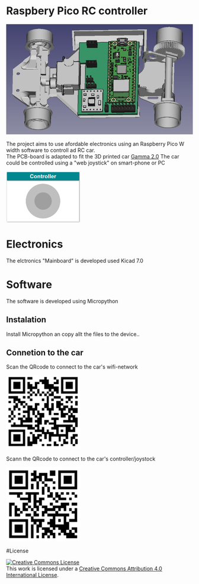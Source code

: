 # Raspbery Pico RC controller
<img src="images/Freecad_gemma_electronics.jpg" width="700">

The project aims to use afordable electronics using an Raspberry Pico W width software to controll ad RC car. <br>
The PCB-board is adapted to fit the 3D printed car [Gamma 2.0](https://cults3d.com/en/3d-model/gadget/gamma-2-demo)
The car could be controlled using a "web joystick" on smart-phone or PC

<img src="images/controller_gui.png" width="200">

# Electronics 
The elctronics "Mainboard" is developed used Kicad 7.0

# Software
The software is developed using Micropython
## Instalation
Install Micropython an copy allt the files to the device..

## Connetion to the car
Scan the QRcode to connect to the car's wifi-network 

<img src="images/qr_connect_wifi.png" width="200">

Scann the QRcode to connect to the car's controller/joystock

<img src="images/qr_connect_page.png" width="200">

#License

<a rel="license" href="http://creativecommons.org/licenses/by/4.0/"><img alt="Creative Commons License" style="border-width:0" src="https://i.creativecommons.org/l/by/4.0/88x31.png" /></a><br />This work is licensed under a <a rel="license" href="http://creativecommons.org/licenses/by/4.0/">Creative Commons Attribution 4.0 International License</a>.

